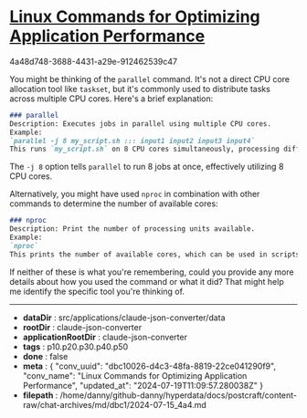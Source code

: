 # [Linux Commands for Optimizing Application Performance](https://claude.ai/chat/dbc10026-d4c3-48fa-8819-22ce041290f9)

4a48d748-3688-4431-a29e-912462539c47

 You might be thinking of the `parallel` command. It's not a direct CPU core allocation tool like `taskset`, but it's commonly used to distribute tasks across multiple CPU cores. Here's a brief explanation:

```markdown
### parallel
Description: Executes jobs in parallel using multiple CPU cores.
Example:
`parallel -j 8 my_script.sh ::: input1 input2 input3 input4`
This runs `my_script.sh` on 8 CPU cores simultaneously, processing different inputs.
```

The `-j 8` option tells `parallel` to run 8 jobs at once, effectively utilizing 8 CPU cores.

Alternatively, you might have used `nproc` in combination with other commands to determine the number of available cores:

```markdown
### nproc
Description: Print the number of processing units available.
Example:
`nproc`
This prints the number of available cores, which can be used in scripts to dynamically allocate tasks.
```

If neither of these is what you're remembering, could you provide any more details about how you used the command or what it did? That might help me identify the specific tool you're thinking of.

---

* **dataDir** : src/applications/claude-json-converter/data
* **rootDir** : claude-json-converter
* **applicationRootDir** : claude-json-converter
* **tags** : p10.p20.p30.p40.p50
* **done** : false
* **meta** : {
  "conv_uuid": "dbc10026-d4c3-48fa-8819-22ce041290f9",
  "conv_name": "Linux Commands for Optimizing Application Performance",
  "updated_at": "2024-07-19T11:09:57.280038Z"
}
* **filepath** : /home/danny/github-danny/hyperdata/docs/postcraft/content-raw/chat-archives/md/dbc1/2024-07-15_4a4.md